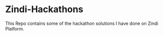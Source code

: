 # Zindi-Hackathons
This Repo contains some of the hackathon solutions I have done on Zindi Platform.
